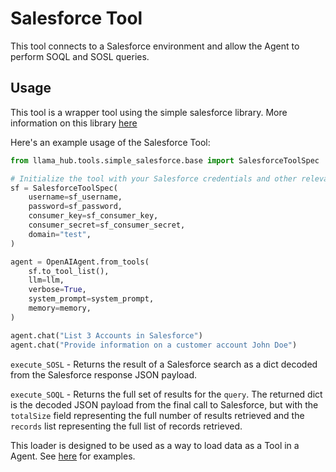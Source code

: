 # Salesforce Tool

This tool connects to a Salesforce environment and allow the Agent to perform SOQL and SOSL queries.

## Usage

This tool is a wrapper tool using the simple salesforce library. More information on this library [here](https://simple-salesforce.readthedocs.io/)

Here's an example usage of the Salesforce Tool:

```python
from llama_hub.tools.simple_salesforce.base import SalesforceToolSpec

# Initialize the tool with your Salesforce credentials and other relevant details
sf = SalesforceToolSpec(
    username=sf_username,
    password=sf_password,
    consumer_key=sf_consumer_key,
    consumer_secret=sf_consumer_secret,
    domain="test",
)

agent = OpenAIAgent.from_tools(
    sf.to_tool_list(),
    llm=llm,
    verbose=True,
    system_prompt=system_prompt,
    memory=memory,
)

agent.chat("List 3 Accounts in Salesforce")
agent.chat("Provide information on a customer account John Doe")
```

`execute_SOSL` - Returns the result of a Salesforce search as a dict decoded from the Salesforce response JSON payload.

`execute_SOQL` - Returns the full set of results for the `query`. The returned dict is the decoded JSON payload from the final call to Salesforce, but with the `totalSize` field representing the full number of results retrieved and the `records` list representing the full list of records retrieved.

This loader is designed to be used as a way to load data as a Tool in a Agent. See [here](https://github.com/emptycrown/llama-hub/tree/main) for examples.
